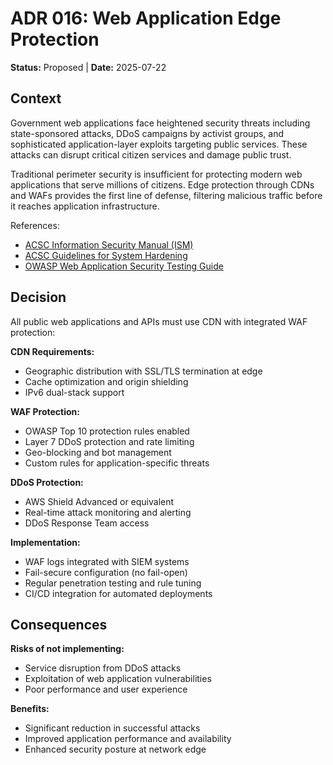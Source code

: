 # ADR 016: Web Application Edge Protection

**Status:** Proposed | **Date:** 2025-07-22

## Context

Government web applications face heightened security threats including
state-sponsored attacks, DDoS campaigns by activist groups, and
sophisticated application-layer exploits targeting public services.
These attacks can disrupt critical citizen services and damage public
trust.

Traditional perimeter security is insufficient for protecting modern web
applications that serve millions of citizens. Edge protection through
CDNs and WAFs provides the first line of defense, filtering malicious
traffic before it reaches application infrastructure.

References:

- [ACSC Information Security Manual
  (ISM)](https://www.cyber.gov.au/resources-business-and-government/essential-cyber-security/ism)
- [ACSC Guidelines for System
  Hardening](https://www.cyber.gov.au/acsc/view-all-content/publications/hardening-linux-workstations-and-servers)
- [OWASP Web Application Security Testing
  Guide](https://owasp.org/www-project-web-security-testing-guide/)

## Decision

All public web applications and APIs must use CDN with integrated WAF
protection:

**CDN Requirements:**

- Geographic distribution with SSL/TLS termination at edge
- Cache optimization and origin shielding
- IPv6 dual-stack support

**WAF Protection:**

- OWASP Top 10 protection rules enabled
- Layer 7 DDoS protection and rate limiting
- Geo-blocking and bot management
- Custom rules for application-specific threats

**DDoS Protection:**

- AWS Shield Advanced or equivalent
- Real-time attack monitoring and alerting
- DDoS Response Team access

**Implementation:**

- WAF logs integrated with SIEM systems
- Fail-secure configuration (no fail-open)
- Regular penetration testing and rule tuning
- CI/CD integration for automated deployments

## Consequences

**Risks of not implementing:**

- Service disruption from DDoS attacks
- Exploitation of web application vulnerabilities
- Poor performance and user experience

**Benefits:**

- Significant reduction in successful attacks
- Improved application performance and availability
- Enhanced security posture at network edge
